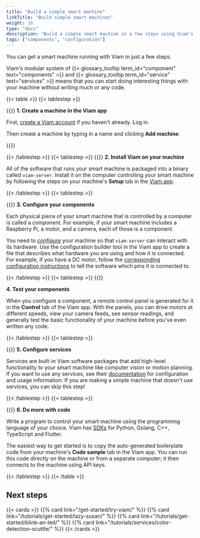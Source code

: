 ```yaml
---
title: "Build a simple smart machine"
linkTitle: "Build simple smart machines"
weight: 10
type: "docs"
description: "Build a simple smart machine in a few steps using Viam's modular system of components and services without writing much or any code."
tags: ["components", "configuration"]
---
```


You can get a smart machine running with Viam in just a few steps.

Viam's modular system of {{< glossary_tooltip term_id="component" text="components" >}} and {{< glossary_tooltip term_id="service" text="services" >}} means that you can start doing interesting things with your machine without writing much or any code.

{{< table >}}
{{< tablestep >}}

{{<imgproc src="/use-cases/signup-narrow.png" class="fill alignleft" resize="500x" style="max-width: 200px" declaredimensions=true alt="Viam app login screen.">}}
**1. Create a machine in the Viam app**

First, [create a Viam account](https://app.viam.com/) if you haven't already. Log in.

Then create a machine by typing in a name and clicking **Add machine**.

{{<imgproc src="/use-cases/new-machine.png" class="fill aligncenter" resize="400x" style="max-width: 250px" declaredimensions=true alt="Viam app login screen.">}}

{{< /tablestep >}}
{{< tablestep >}}
{{<imgproc src="/services/icons/data-capture.svg" class="fill alignright" style="max-width: 150px" declaredimensions=true alt="Installation icon">}}
**2. Install Viam on your machine**

All of the software that runs your smart machine is packaged into a binary called `viam-server`. Install it on the computer controlling your smart machine by following the steps on your machine's **Setup** tab in the [Viam app](https://app.viam.com/).

{{< /tablestep >}}
{{< tablestep >}}

{{<imgproc src="/icons/components.png" class="fill alignleft" resize="400x" style="max-width: 220px" declaredimensions=true alt="An assortment of components.">}}
**3. Configure your components**

Each physical piece of your smart machine that is controlled by a computer is called a _component_. For example, if your smart machine includes a Raspberry Pi, a motor, and a camera, each of those is a component.

You need to [_configure_](/build/configure/) your machine so that `viam-server` can interact with its hardware.
Use the configuration builder tool in the Viam app to create a file that describes what hardware you are using and how it is connected.
For example, if you have a DC motor, follow the [corresponding configuration instructions](/components/motor/gpio/) to tell the software which pins it is connected to.

{{< /tablestep >}}
{{< tablestep >}}
{{<gif webm_src="/manage/control.webm" mp4_src="/manage/control.mp4" alt="The Viam app Control tab with a control panel for each component. The panel for a DC motor is clicked, expanding to show power controls." max-width="400px" class="fill alignleft">}}

<!-- markdownlint-disable MD036 -->

**4. Test your components**

When you configure a component, a remote control panel is generated for it in the **Control** tab of the Viam app.
With the panels, you can drive motors at different speeds, view your camera feeds, see sensor readings, and generally test the basic functionality of your machine before you've even written any code.

{{< /tablestep >}}
{{< tablestep >}}

{{<imgproc src="/ml/collect.svg" class="fill alignright" style="max-width: 220px"  declaredimensions=true alt="Services">}}
**5. Configure services**

Services are built-in Viam software packages that add high-level functionality to your smart machine like computer vision or motion planning.
If you want to use any services, see their [documentation](/services/) for configuration and usage information.
If you are making a simple machine that doesn't use services, you can skip this step!

{{< /tablestep >}}
{{< tablestep >}}

{{<imgproc src="/ml/configure.svg" class="fill alignleft" style="max-width: 210px"  declaredimensions=true alt="Services">}}
**6. Do more with code**

Write a program to control your smart machine using the programming language of your choice.
Viam has [SDKs](/sdks/) for Python, Golang, C++, TypeScript and Flutter.

The easiest way to get started is to copy the auto-generated boilerplate code from your machine's **Code sample** tab in the Viam app.
You can run this code directly on the machine or from a separate computer; it then connects to the machine using API keys.

{{< /tablestep >}}
{{< /table >}}

## Next steps

{{< cards >}}
{{% card link="/get-started/try-viam/" %}}
{{% card link="/tutorials/get-started/lazy-susan/" %}}
{{% card link="/tutorials/get-started/blink-an-led/" %}}
{{% card link="/tutorials/services/color-detection-scuttle/" %}}
{{< /cards >}}
